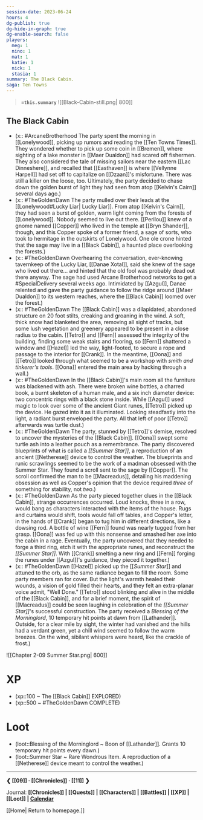 ```yaml
---
session-date: 2023-06-24
hours: 4
dg-publish: true
dg-hide-in-graph: true
dg-enable-search: false
players: 
  meg: 1
  nino: 1
  mat: 1
  katie: 1
  nick: 1
  stasia: 1
summary: The Black Cabin.
saga: Ten Towns
---
```

> **`=this.summary`**
![[Black-Cabin-still.png| 800]]
## The Black Cabin
- (x:: #ArcaneBrotherhood The party spent the morning in [[Lonelywood]], picking up rumors and reading the [[Ten Towns Times]]. They wondered whether to pick up some coin in [[Bremen]], where sighting of a lake monster in [[Maer Dualdon]] had scared off fishermen. They also considered the tale of missing sailors near the eastern [[Lac Dinneshere]], and recalled that [[Easthaven]] is where [[Vellynne Harpell]] had set off to capitalize on [[Dzaan]]'s misfortune. There was still a killer on the loose, too. Ultimately, the party decided to chase down the golden burst of light they had seen from atop [[Kelvin's Cairn]] several days ago.)
- (x:: #TheGoldenDawn The party mulled over their leads at the [[Lonelywood#Lucky Liar| Lucky Liar]]. From atop [[Kelvin's Cairn]], they had seen a burst of golden, warm light coming from the forests of [[Lonelywood]]. Nobody seemed to live out there. [[Perilou]] knew of a gnome named [[Copper]] who lived in the temple at [[Bryn Shander]], though, and this Copper spoke of a former friend, a sage of sorts, who took to hermitage in the outskirts of Lonelywood. One ole crone hinted that the sage may live in a [[Black Cabin]], a haunted place overlooking the forests.) 
- (x:: #TheGoldenDawn Overhearing the conversation, ever-knowing tavernkeep of the Lucky Liar, [[Danae Xotal]], said she knew of the sage who lived out there... and hinted that the old fool was probably dead out there anyway. The sage had used Arcane Brotherhood networks to get a #SpecialDelivery several weeks ago. Intimidated by [[Azgul]], Danae relented and gave the party guidance to follow the ridge around [[Maer Dualdon]] to its western reaches, where the [[Black Cabin]] loomed over the forest.)
- (x:: #TheGoldenDawn The [[Black Cabin]] was a dilapidated, abandoned structure on 20 foot stilts, creaking and groaning in the wind. A soft, thick snow had blanketed the area, removing all sight of tracks, but some lush vegetation and greenery appeared to be present in a close radius to the cabin. [[Tetro]] and [[Fern]] assessed the integrity of the building, finding some weak stairs and flooring, so [[Fern]] shattered a window and [[Hazel]] led the way, light-footed, to secure a rope and passage to the interior for [[Crank]]. In the meantime, [[Oona]] and [[Tetro]] looked through what seemed to be a workshop with *smith and tinkerer's tools*. [[Oona]] entered the main area by hacking through a wall.)
- (x:: #TheGoldenDawn In the [[Black Cabin]]'s main room all the furniture was blackened with ash. There were broken wine bottles, a charred book, a burnt skeleton of a human male, and a six inch diameter device: two concentric rings with a black stone inside. While [[Azgul]] used magic to look over some of the ancient Giant runes, [[Tetro]] picked up the device. He gazed into it as it illuminated. Looking steadfastly into the light, a radiant burst enveloped the party. All that left of poor [[Tetro]] afterwards was turtle dust.)
- (x:: #TheGoldenDawn The party, stunned by [[Tetro]]'s demise, resolved to uncover the mysteries of the [[Black Cabin]]. [[Oona]] swept some turtle ash into a leather pouch as a remembrance. The party discovered blueprints of what is called a *[[Summer Star]]*, a reproduction of an ancient [[Netherese]] device to control the weather. The blueprints and runic scrawlings seemed to be the work of a madman obsessed with the Summer Star. They found a scroll sent to the sage by [[Copper]]. The scroll confirmed the man to be [[Macreadus]], detailing his maddening obsession as well as Copper's opinion that the device required *three* of something for stability, not *two*.)
- (x:: #TheGoldenDawn As the party pieced together clues in the [[Black Cabin]], strange occurrences occurred. Loud knocks, three in a row, would bang as characters interacted with the items of the house. Rugs and curtains would shift, tools would fall off tables, and Copper's letter, in the hands of [[Crank]] began to tug him in different directions, like a dowsing rod. A bottle of wine [[Fern]] found was nearly tugged from her grasp. [[Oona]] was fed up with this nonsense and smashed her axe into the cabin in a rage. Eventually, the party uncovered that they needed to forge a third ring, etch it with the appropriate runes, and reconstruct the *[[Summer Star]]*. With [[Crank]] smelting a new ring and [[Fern]] forging the runes under [[Azgul]]'s guidance, they pieced it together.)
- (x:: #TheGoldenDawn [[Hazel]] picked up the [[*Summer Star*]] and attuned to the orb, as the same radiance began to fill the room. Some party members ran for cover. But the light's warmth healed their wounds, a vision of gold filled their hearts, and they felt an extra-planar voice admit, "Well Done." [[Tetro]] stood blinking and alive in the middle of the [[Black Cabin]], and for a brief moment, the spirit of [[Macreadus]] could be seen laughing in celebration of the *[[Summer Star]]*'s successful construction. The party received a *Blessing of the Morninglord*, 10 temporary hit points at dawn from [[Lathander]]. Outside, for a clear mile by sight, the winter had vanished and the hills had a verdant green, yet a chill wind seemed to follow the warm breezes. On the wind, sibilant whispers were heard, like the crackle of frost.)

![[Chapter 2-09 Summer Star.png| 600]]

# XP
- (xp::100 ~  The [[Black Cabin]] EXPLORED)
- (xp::500 ~ #TheGoldenDawn COMPLETE)

# Loot
- (loot::Blessing of the Morninglord ~ Boon of [[Lathander]]. Grants 10 temporary hit points every dawn.)
- (loot::Summer Star ~ Rare Wondrous Item. A reproduction of a [[Netherese]] device meant to control the weather.)

---
**❮ [[09]] · [[Chronicles]] ·  [[11]] ❯**

Journal: **[[Chronicles]] | [[Quests]] |  [[Characters]] | [[Battles]] | [[XP]] | [[Loot]] | [Calendar](https://app.fantasy-calendar.com/calendars/38f9e3f5098bac1f655a4fb4241f35eb)**

[[Home| Return to homepage.]]

